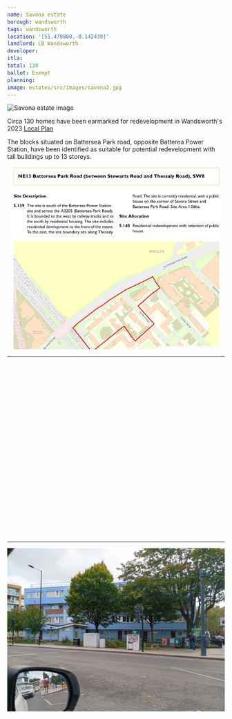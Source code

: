 ```yaml
---
name: Savona estate 
borough: wandsworth
tags: wandsworth
location: '[51.478880,-0.142430]'
landlord: LB Wandsworth 
developer: 
itla:
total: 130
ballot: Exempt
planning:
image: estates/src/images/savona2.jpg
---
```

![Savona estate image](src/images/savona2.jpg)

Circa 130 homes have been earmarked for redevelopment in Wandsworth's 2023 [Local Plan](https://www.wandsworth.gov.uk/media/large/adopted_local_plan.pdf)

The blocks situated on Battersea Park road, opposite Batterea Power Station, have been identified as suitable for potential redevelopment with tall buildings up to 13 storeys.

![Savona estate image](src/images/batterseaparkroadsite.png)

---

<!------------THE CODE BELOW RENDERS THE MAP - DO NOT EDIT! ---------------------------->

<div id="map" style="width: 100%; height: 400px;"></div>

<script>
  var map = L.map('map').setView({{ location }}, 13);
  L.tileLayer('https://tile.openstreetmap.org/{z}/{x}/{y}.png', {
  maxZoom: 19,
attribution: '&copy; <a href="http://www.openstreetmap.org/copyright">OpenStreetMap</a>'
}).addTo(map);
var circle = L.circle({{ location }}, {
    color: 'red',
    fillColor: '#f03',
    fillOpacity: 0.5,
    radius: 500
}).addTo(map);
</script>

---

![Savona estate image](src/images/savona1.jpg)
